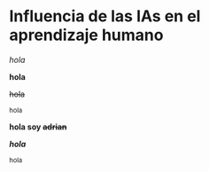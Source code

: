 # Influencia de las IAs en el aprendizaje humano

*hola*

**hola**

~~hola~~

<sub>hola</sub>

**hola soy ~~adrian~~**

***hola***

<sup>hola</sup>